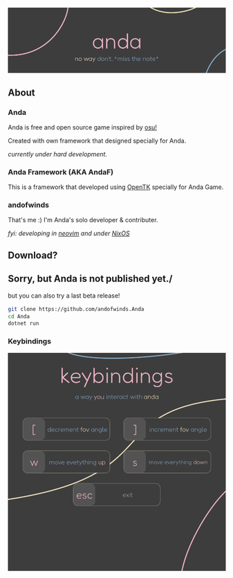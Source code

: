 ![Anda's header](/ReadmeRes/Readme_header.png)

## About
### Anda
Anda is free and open source game inspired by [osu!](https://osu.ppy.sh/)

Created with own framework that designed specially for Anda.

*currently under hard development.*

### Anda Framework (AKA AndaF)
This is a framework that developed using [OpenTK](https://opentk.net/) specially for Anda Game.

### andofwinds
That's me :)
I'm Anda's solo developer & contributer. 

*fyi: developing in [neovim](https://neovim.io/) and under [NixOS](https://nixos.org/)*

## Download?
Sorry, but Anda is not published yet./
---
but you can also try a last beta release!

```bash
git clone https://github.com/andofwinds.Anda
cd Anda
dotnet run
```

### Keybindings
![Anda's keybindings](/ReadmeRes/Readme_bindings.png)
